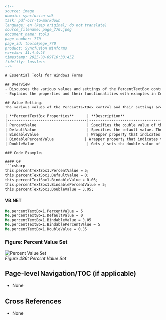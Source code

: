 ```html
<!-- 
source: image
domain: syncfusion-sdk
task: pdf-ocr-to-markdown
language: en (keep original; do not translate)
source_filename: page_770.jpeg
document_name: tools
page_number: 770
page_id: tools#page_770
product: Syncfusion Winforms
version: 11.4.0.26
timestamp: 2025-08-09T10:33:45Z
fidelity: lossless
-->

# Essential Tools for Windows Forms

## Overview
- Discusses the various values and settings of the PercentTextBox control.
- Explains the properties and their functionalities with examples in C# and VB.NET.

## Value Settings
The various values of the PercentTextBox control and their settings are given below.

| **PercentTextBox Properties**      | **Description**                                                                 |
|------------------------------------|---------------------------------------------------------------------------------|
| PercentValue                       | Specifies the double value of the PercentTextBox control.                    |
| DefaultValue                       | Specifies the default value. The default value is set to 'Null'.               |
| BindableValue                      | Wrapper property that indicates the value. This property can be used to set the value of the control to 'Null'. |
| BindablePercentValue              | Wrapper property that indicates the percent value. This property can be used to set the value of the control to 'Null'. |
| DoubleValue                        | Gets / sets the double value of the control. This will be formatted and displayed. |

### Code Examples

#### C#
```csharp
this.percentTextBox1.PercentValue = 5;
this.percentTextBox1.DefaultValue = 0;
this.percentTextBox1.BindableValue = 0.05;
this.percentTextBox1.BindablePercentValue = 5;
this.percentTextBox1.DoubleValue = 0.05;
```

#### VB.NET
```vb
Me.percentTextBox1.PercentValue = 5
Me.percentTextBox1.DefaultValue = 0
Me.percentTextBox1.BindableValue = 0.05
Me.percentTextBox1.BindablePercentValue = 5
Me.percentTextBox1.DoubleValue = 0.05
```

### Figure: Percent Value Set
![Percent Value Set](https://example.com/image770)  
*Figure 486: Percent Value Set*

## Page-level Navigation/TOC (if applicable)
- None

## Cross References
- None

<!-- tags: [Windows Forms, PercentTextBox, Properties, Syncfusion Winforms, C# code, VB.NET code] keywords: [PercentTextBox, DefaultValue, BindableValue, BindablePercentValue, DoubleValue] -->
```